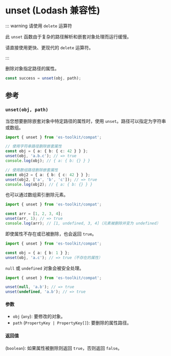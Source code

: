 # unset (Lodash 兼容性)

::: warning 请使用 `delete` 运算符

此 `unset` 函数由于复杂的路径解析和嵌套对象处理而运行缓慢。

请直接使用更快、更现代的 `delete` 运算符。

:::

删除对象指定路径的属性。

```typescript
const success = unset(obj, path);
```

## 参考

### `unset(obj, path)`

当您想要删除嵌套对象中特定路径的属性时，使用 `unset`。路径可以指定为字符串或数组。

```typescript
import { unset } from 'es-toolkit/compat';

// 使用字符串路径删除嵌套属性
const obj = { a: { b: { c: 42 } } };
unset(obj, 'a.b.c'); // => true
console.log(obj); // { a: { b: {} } }

// 使用数组路径删除嵌套属性
const obj2 = { a: { b: { c: 42 } } };
unset(obj2, ['a', 'b', 'c']); // => true
console.log(obj2); // { a: { b: {} } }
```

也可以通过数组索引删除元素。

```typescript
import { unset } from 'es-toolkit/compat';

const arr = [1, 2, 3, 4];
unset(arr, 1); // => true
console.log(arr); // [1, undefined, 3, 4]（元素被删除并变为 undefined）
```

即使属性不存在或已被删除，也会返回 `true`。

```typescript
import { unset } from 'es-toolkit/compat';

const obj = { a: { b: 1 } };
unset(obj, 'a.c'); // => true（不存在的属性）
```

`null` 或 `undefined` 对象会被安全处理。

```typescript
import { unset } from 'es-toolkit/compat';

unset(null, 'a.b'); // => true
unset(undefined, 'a.b'); // => true
```

#### 参数

- `obj` (`any`): 要修改的对象。
- `path` (`PropertyKey | PropertyKey[]`): 要删除的属性路径。

#### 返回值

(`boolean`): 如果属性被删除则返回 `true`，否则返回 `false`。
